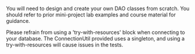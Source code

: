 You will need to design and create your own DAO classes from scratch. 
You should refer to prior mini-project lab examples and course material for guidance.

Please refrain from using a 'try-with-resources' block when connecting to your database. 
The ConnectionUtil provided uses a singleton, and using a try-with-resources will cause issues in the tests.



